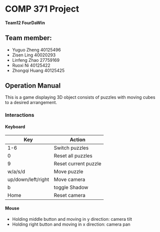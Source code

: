 # COMP 371 Project

#### Team12 FourDaWin

## Team member:

- Yuguo Zheng 40125496
- Zisen Ling 40020293
- Linfeng Zhao 27759169
- Ruoxi Ni 40125422
- Zhongqi Huang 40125425

## Operation Manual

This is a game displaying 3D object consists of puzzles with moving cubes to a desired arrangement.

### Interactions

#### Keyboard

|Key| Action | 
|---|----|
|1-6| Switch puzzles|
|0| Reset all puzzles|
|9| Reset current puzzle|
|w/a/s/d| Move puzzle|
|up/down/left/right| Move camera|
|b| toggle Shadow|
|Home| Reset camera| 

#### Mouse

- Holding middle button and moving in y direction: camera tilt
- Holding right button and moving in x direction: camera pan
